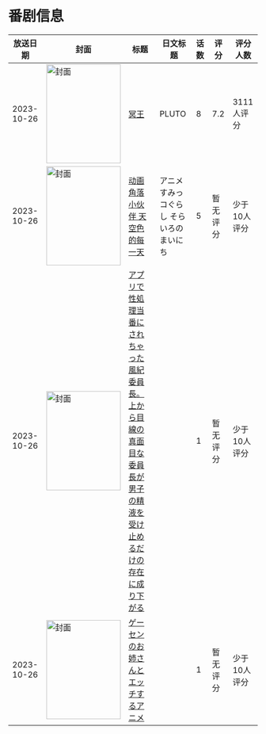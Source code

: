 # 番剧信息

|放送日期|封面|标题|日文标题|话数|评分|评分人数|
|---|---|---|---|---|---|---|
|2023-10-26|<img src="//lain.bgm.tv/pic/cover/c/d3/6a/217021_oRobJ.jpg" alt="封面" style="width:150px;height:200px;object-fit:cover;">|[冥王](https://bangumi.tv/subject/217021)|PLUTO|8|7.2|3111人评分|
|2023-10-26|<img src="//lain.bgm.tv/pic/cover/c/b9/60/461311_mu99E.jpg" alt="封面" style="width:150px;height:200px;object-fit:cover;">|[动画 角落小伙伴 天空色的每一天](https://bangumi.tv/subject/461311)|アニメ すみっコぐらし そらいろのまいにち|5|暂无评分|少于10人评分|
|2023-10-26|<img src="/img/no_icon_subject.png" alt="封面" style="width:150px;height:200px;object-fit:cover;">|[アプリで性処理当番にされちゃった風紀委員長。上から目線の真面目な委員長が男子の精液を受け止めるだけの存在に成り下がる](https://bangumi.tv/subject/465997)||1|暂无评分|少于10人评分|
|2023-10-26|<img src="/img/no_icon_subject.png" alt="封面" style="width:150px;height:200px;object-fit:cover;">|[ゲーセンのお姉さんとエッチするアニメ](https://bangumi.tv/subject/480147)||1|暂无评分|少于10人评分|
